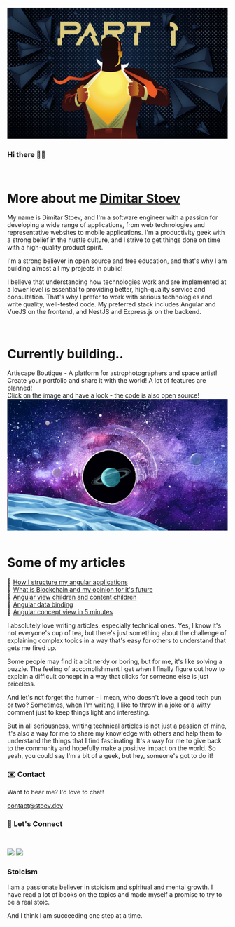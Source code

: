 <a href="https://www.stoev.dev/blog/from-business-owner-to-software-developer" target="_blank"><img src="part_one.jpg" /></a>

### Hi there 👋🏻

<br/>

# More about me [Dimitar Stoev](https://stoev.dev)

My name is Dimitar Stoev, and I'm a software engineer with a passion for developing a wide range of applications, from web technologies and representative websites to mobile applications. I'm a productivity geek with a strong belief in the hustle culture, and I strive to get things done on time with a high-quality product spirit.

I'm a strong believer in open source and free education, and that's why I am building almost all my projects in public!

I believe that understanding how technologies work and are implemented at a lower level is essential to providing better, high-quality service and consultation. That's why I prefer to work with serious technologies and write quality, well-tested code. My preferred stack includes Angular and VueJS on the frontend, and NestJS and Express.js on the backend.


<br/>

# Currently building..

<table>
  <tr>
    Artiscape Boutique - A platform for astrophotographers and space artist! Create your portfolio and share it with the world! A lot of features are planned!
  </tr>
  <br/>
  <tr>
    Click on the image and have a look - the code is also open source!
  </tr>
  <tr>
    <a href="https://artiscapeboutique.com/"><img src="astro.jpg" /></a>
  </tr>
</table>

# Some of my articles

🔸 [How I structure my angular applications](https://www.stoev.dev/blog/how-i-structure-my-angular-applications) <br/>
🔸 [What is Blockchain and my opinion for it's future](https://www.stoev.dev/blog/what-is-blockchain) <br/>
🔸 [Angular view children and content children](https://www.stoev.dev/blog/angular-view-children-and-content-children) <br/>
🔸 [Angular data binding](https://www.stoev.dev/blog/angular-data-binding) <br/>
🔸 [Angular concept view in 5 minutes](https://www.stoev.dev/blog/angular-concept-view-in-5-minutes) <br/>

I absolutely love writing articles, especially technical ones. Yes, I know it's not everyone's cup of tea, but there's just something about the challenge of explaining complex topics in a way that's easy for others to understand that gets me fired up.

Some people may find it a bit nerdy or boring, but for me, it's like solving a puzzle. The feeling of accomplishment I get when I finally figure out how to explain a difficult concept in a way that clicks for someone else is just priceless.

And let's not forget the humor - I mean, who doesn't love a good tech pun or two? Sometimes, when I'm writing, I like to throw in a joke or a witty comment just to keep things light and interesting.

But in all seriousness, writing technical articles is not just a passion of mine, it's also a way for me to share my knowledge with others and help them to understand the things that I find fascinating. It's a way for me to give back to the community and hopefully make a positive impact on the world. So yeah, you could say I'm a bit of a geek, but hey, someone's got to do it!

### ✉️ Contact

Want to hear me? 
I'd love to chat!

<a href="mailto:contact@stoev.dev">contact@stoev.dev</a>


### 🔗 Let's Connect

<br/>

[![](https://img.shields.io/badge/linkedin-%230077B5.svg?&style=for-the-badge&logo=linkedin&logoColor=white0e76a8)](https://www.linkedin.com/in/dimitar-g-stoev/)
[![](https://img.shields.io/twitter/follow/dimitar__stoev?label=Twitter&logo=twitter&style=for-the-badge&color=blue)](https://twitter.com/dimitar__stoev)

### Stoicism

I am a passionate believer in stoicism and spiritual and mental growth. I have read a lot of books on the topics and made myself a promise to try to be a real stoic.

And I think I am succeeding one step at a time.
